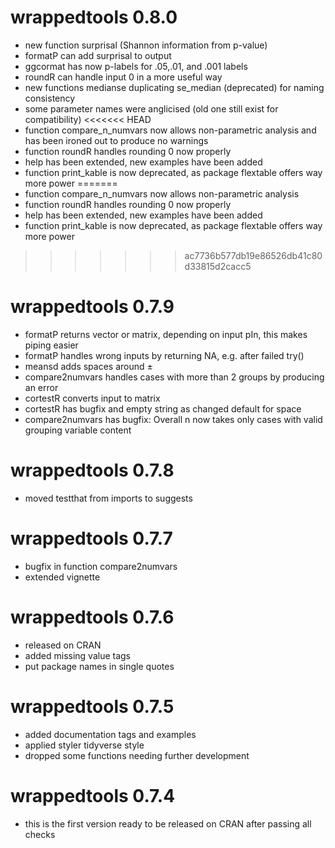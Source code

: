 # wrappedtools 0.8.0
- new function surprisal (Shannon information from p-value)
- formatP can add surprisal to output
- ggcormat has now p-labels for .05,.01, and .001 labels
- roundR can handle input 0 in a more useful way
- new functions medianse duplicating se_median (deprecated) for naming consistency
- some parameter names were anglicised (old one still exist for compatibility)
<<<<<<< HEAD
- function compare_n_numvars now allows non-parametric analysis and has been ironed out to produce no warnings
- function roundR handles rounding 0 now properly
- help has been extended, new examples have been added 
- function print_kable is now deprecated, as package flextable offers way more power
=======
- function compare_n_numvars now allows non-parametric analysis
- function roundR handles rounding 0 now properly
- help has been extended, new examples have been added 
- function print_kable is now deprecated, as package flextable offers way more power

>>>>>>> ac7736b577db19e86526db41c80d33815d2cacc5

# wrappedtools 0.7.9
- formatP returns vector or matrix, depending on input pIn,
this makes piping easier
- formatP handles wrong inputs by returning NA, e.g. after failed try()
- meansd adds spaces around ±
- compare2numvars handles cases with more than 2 groups by producing an error
- cortestR converts input to matrix
- cortestR has bugfix and empty string as changed default for space
- compare2numvars has bugfix: Overall n now takes only cases with valid grouping
variable content

# wrappedtools 0.7.8
- moved testthat from imports to suggests

# wrappedtools 0.7.7
- bugfix in function compare2numvars
- extended vignette

# wrappedtools 0.7.6
- released on CRAN
- added missing value tags
- put package names in single quotes

# wrappedtools 0.7.5
- added documentation tags and examples
- applied styler tidyverse style
- dropped some functions needing further development

# wrappedtools 0.7.4   
- this is the first version ready to be released on CRAN after passing all checks   